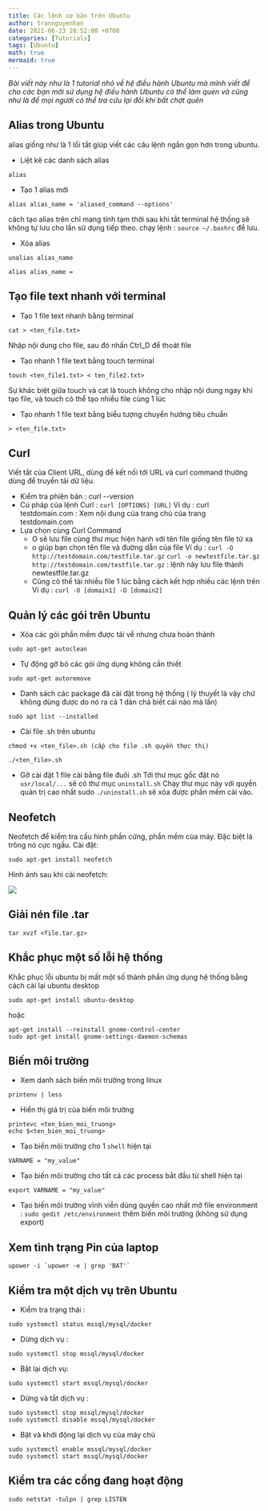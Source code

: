 ```yaml
---
title: Các lệnh cơ bản trên Ubuntu
author: trannguyenhan
date: 2021-06-23 20:52:00 +0700
categories: [Tutorials]
tags: [Ubuntu]
math: true
mermaid: true
---
```


*Bài viết này như là 1 tutorial nhỏ về hệ điều hành Ubuntu mà mình viết để cho các bạn mới sử dụng hệ điều hành Ubuntu có thể làm quen và cũng như là để mọi người  có thể tra cứu lại đôi khi bất chợt quên*

## Alias trong Ubuntu 
alias giống như là 1 lối tắt giúp viết các câu lệnh ngắn gọn hơn trong ubuntu.
- Liệt kê các danh sách alias 
```
alias
```
- Tạo 1 alias mới 
```
alias alias_name = 'aliased_command --options'
```
cách tạo alias trên chỉ mang tính tạm thời sau khi tắt terminal hệ thống sẽ không tự lưu cho lần sử dụng tiếp theo. chạy lệnh : `source ~/.bashrc` để lưu.
- Xóa alias 
```
unalias alias_name
```
```
alias alias_name = 
```

## Tạo file text nhanh với terminal 
- Tạo 1 file text nhanh bằng terminal 
```
cat > <ten_file.txt>
```
Nhập nội dung cho file, sau đó nhấn Ctrl_D để thoát file

- Tạo nhanh 1 file text bằng touch terminal
```
touch <ten_file1.txt> < ten_file2.txt>
```
Sự khác biệt giữa touch và cat là touch không cho nhập nội dung ngay khi tạo file, và touch có thể tạo nhiều file cùng 1 lúc
	
- Tạo nhanh 1 file text bằng biểu tượng chuyển hướng tiêu chuẩn
```
> <ten_file.txt> 
```

## Curl 
Viết tắt của Client URL, dùng để kết nối tới URL và curl command thường dùng để truyền tải dữ liệu.
- Kiểm tra phiên bản : curl --version
- Cú pháp của lệnh Curl : `curl [OPTIONS] [URL]`
Ví dụ : curl testdomain.com : Xem nội dung của trang chủ của trang testdomain.com
- Lựa chọn cùng Curl Command 
	- O sẽ lưu file cùng thư mục hiện hành với tên file giống tên file từ xa
	- o giúp bạn chọn tên file và đường dẫn của file
Ví dụ : 
`curl -O http://testdomain.com/testfile.tar.gz`
`curl -o newtestfile.tar.gz http://testdomain.com/testfile.tar.gz` : lệnh này lưu file thành newtestfile.tar.gz
	- Cũng có thể tải nhiều file 1 lúc bằng cách kết hợp nhiều các lệnh trên
Ví dụ : `curl -O [domain1] -O [domain2]`

## Quản lý các gói trên Ubuntu
- Xóa các gói phần mềm được tải về nhưng chưa hoàn thành 
```
sudo apt-get autoclean
```
- Tự động gỡ bỏ các gói ứng dụng không cần thiết
```
sudo apt-get autoremove
```	
- Danh sách các package đã cài đặt trong hệ thống ( lý thuyết là vậy chứ không dùng được do nó ra cả 1 dàn chả biết cái nào mà lần) 
```
sudo apt list --installed
```
- Cài file .sh trên ubuntu
```
chmod +x <ten_file>.sh (cấp cho file .sh quyền thực thi)
```
```
./<ten_file>.sh
```
- Gỡ cài đặt 1 file cài bằng file đuôi .sh
Tới thư mục gốc đặt nó `usr/local/...` sẽ có thư mục `uninstall.sh`
Chạy thư mục này với quyền quản trị cao nhất sudo `./uninstall.sh` sẽ xóa được phần mềm cài vào.

## Neofetch 
Neofetch để kiểm tra cấu hình phần cứng, phần mềm của máy. Đặc biệt là trông nó cực ngầu.
Cài đặt: 
```
sudo apt-get install neofetch
```
Hình ảnh sau khi cài neofetch: 

![](https://i.pinimg.com/564x/78/54/8b/78548b02428e504a7a4409689ee760df.jpg)

## Giải nén file .tar 
```
tar xvzf <file.tar.gz>
```
## Khắc phục một số lỗi hệ thống 
Khắc phục lỗi ubuntu bị mất một số thành phần ứng dụng hệ thống bằng cách cài lại ubuntu desktop 
```
sudo apt-get install ubuntu-desktop
```
hoặc 
```
apt-get install --reinstall gnome-control-center
sudo apt-get install gnome-settings-daemon-schemas 
``` 

## Biến môi trường 
- Xem danh sách biến môi trường trong linux 
```
printenv | less
```
- Hiển thị giá trị của biến môi trường 
```
printevc <ten_bien_moi_truong>
echo $<ten_bien_moi_truong>
```
- Tạo biến môi trường cho 1 `shell` hiện tại 
```
VARNAME = "my_value"
```
- Tạo biến môi trường cho tất cả các process bắt đầu từ shell hiện tại
```
export VARNAME = "my_value"
```
- Tạo biến môi trường vĩnh viễn
dùng quyền cao nhất mở file environment : `sudo gedit /etc/environment` thêm biến môi trường (không sử dụng export)

## Xem tình trạng Pin của laptop 
```
upower -i `upower -e | grep 'BAT'`
```

## Kiểm tra một dịch vụ trên Ubuntu 
- Kiểm tra trạng thái :
```
sudo systemctl status mssql/mysql/docker
```
- Dừng dịch vụ :
```
sudo systemctl stop mssql/mysql/docker
```
- Bật lại dịch vụ:
```
sudo systemctl start mssql/mysql/docker
```
- Dừng và tắt dịch vụ : 
```
sudo systemctl stop mssql/mysql/docker
sudo systemctl disable mssql/mysql/docker
```
- Bật và khởi động lại dịch vụ của máy chủ
```
sudo systemctl enable mssql/mysql/docker
sudo systemctl start mssql/mysql/docker
```

## Kiểm tra các cổng đang hoạt động 
```
sudo netstat -tulpn | grep LISTEN
```

